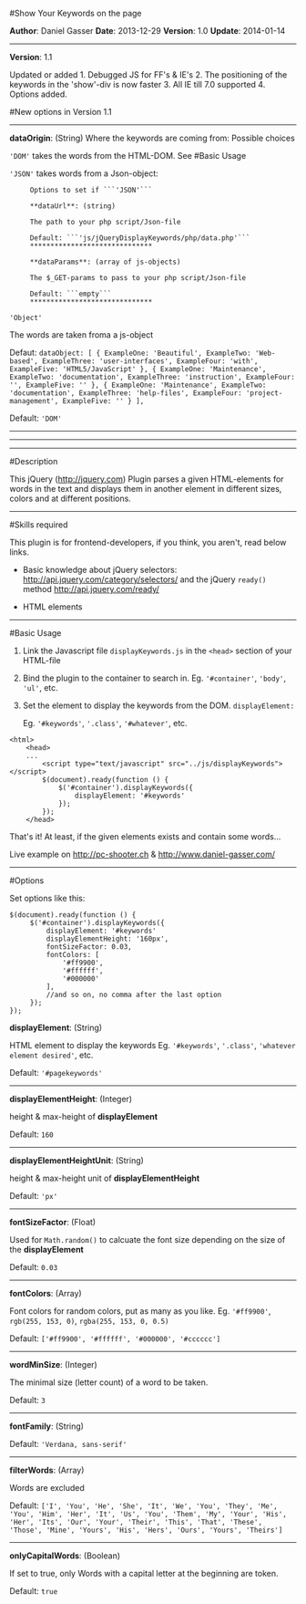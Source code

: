 #Show Your Keywords on the page

**Author**:   Daniel Gasser
**Date**:     2013-12-29
**Version**:  1.0
**Update**:   2014-01-14
******************************
**Version**:  1.1

Updated or added
         1. Debugged JS for FF's & IE's
         2. The positioning of the keywords in the 'show'-div is now faster
         3. All IE till 7.0 supported
         4. Options added.

#New options in Version 1.1
******************************

**dataOrigin**: (String)
Where the keywords are coming from:
Possible choices
    
```'DOM'```
takes the words from the HTML-DOM. See #Basic Usage

```'JSON'```
takes words from a Json-object:
      
         Options to set if ```'JSON'```

         **dataUrl**: (string)

         The path to your php script/Json-file

         Default: ```'js/jQueryDisplayKeywords/php/data.php'```
         ******************************

         **dataParams**: (array of js-objects)

         The $_GET-params to pass to your php script/Json-file

         Default: ```empty```
         ******************************

```'Object'```

The words are taken froma a js-object 

Defaut: ```dataObject: [
                    {
                        ExampleOne: 'Beautiful',
                        ExampleTwo: 'Web-based',
                        ExampleThree: 'user-interfaces',
                        ExampleFour: 'with',
                        ExampleFive: 'HTML5/JavaScript'
                    },
                    {
                        ExampleOne: 'Maintenance',
                        ExampleTwo: 'documentation',
                        ExampleThree: 'instruction',
                        ExampleFour: '',
                        ExampleFive: ''
                    },
                    {
                        ExampleOne: 'Maintenance',
                        ExampleTwo: 'documentation',
                        ExampleThree: 'help-files',
                        ExampleFour: 'project-management',
                        ExampleFive: ''
                    }
                ],```


Default: ```'DOM'```
******************************

******************************************************************************************
******************************************************************************************

#Description

This jQuery (<http://jquery.com>) Plugin parses a given HTML-elements for words in the text
and displays them in another element in different sizes, colors and at different positions.
******************************

#Skills required


This plugin is for frontend-developers, if you think, you aren't, read below links.

- Basic knowledge about jQuery selectors: <http://api.jquery.com/category/selectors/>
  and the jQuery ```ready()``` method <http://api.jquery.com/ready/>
  
- HTML elements
******************************

#Basic Usage

1. Link the Javascript file ```displayKeywords.js``` in the ```<head>``` section of your HTML-file

2. Bind the plugin to the container to search in.
   Eg. ```'#container'```, ```'body'```, ```'ul'```, etc.

3. Set the element to display the keywords from the DOM. ```displayElement:```
 
   Eg. ```'#keywords'```, ```'.class'```, ```'#whatever'```, etc.

```
<html>
    <head>
    ...
        <script type="text/javascript" src="../js/displayKeywords"></script>
        $(document).ready(function () {
            $('#container').displayKeywords({
                displayElement: '#keywords'
            });
        });
    </head>
```
That's it! At least, if the given elements exists and contain some words...

Live example on <http://pc-shooter.ch>
& <http://www.daniel-gasser.com/>
******************************

#Options

Set options like this:
```
$(document).ready(function () {
     $('#container').displayKeywords({
         displayElement: '#keywords'
         displayElementHeight: '160px',
         fontSizeFactor: 0.03,
         fontColors: [
             '#ff9900',
             '#ffffff',
             '#000000'
         ],
         //and so on, no comma after the last option
     });
});
```

**displayElement**: (String)

HTML element to display the keywords
Eg. ```'#keywords'```, ```'.class'```, ```'whatever element desired'```, etc.

Default: ```'#pagekeywords'```
******************************

**displayElementHeight**: (Integer)

height & max-height of **displayElement**

Default: ```160```
******************************

**displayElementHeightUnit**: (String)

height & max-height unit of **displayElementHeight**

Default: ```'px'```
******************************

**fontSizeFactor**: (Float)

Used for ```Math.random()``` to calcuate the font size depending on the size of the **displayElement**

Default: ```0.03```
******************************

**fontColors**: (Array)

Font colors for random colors, put as many as you like. 
Eg. ```'#ff9900'```, ```rgb(255, 153, 0)```, ```rgba(255, 153, 0, 0.5)```
     
Default: ```['#ff9900',
             '#ffffff',
             '#000000',
             '#cccccc']```
******************************

**wordMinSize**: (Integer)

The minimal size (letter count) of a word to be taken.

Default: ```3```
******************************

**fontFamily**: (String)

Default: ```'Verdana, sans-serif'```
******************************

**filterWords**: (Array)
     
Words are excluded
     
Default: ```['I',
             'You',
             'He',
             'She',
             'It',
             'We',
             'You',
             'They',
             'Me',
             'You',
             'Him',
             'Her',
             'It',
             'Us',
             'You',
             'Them',
             'My',
             'Your',
             'His',
             'Her',
             'Its',
             'Our',
             'Your',
             'Their',
             'This',
             'That',
             'These',
             'Those',
             'Mine',
             'Yours',
             'His',
             'Hers',
             'Ours',
             'Yours',
             'Theirs']```
******************************

**onlyCapitalWords**: (Boolean)

If set to true, only Words with a capital letter at the beginning are token.

Default: ```true```

